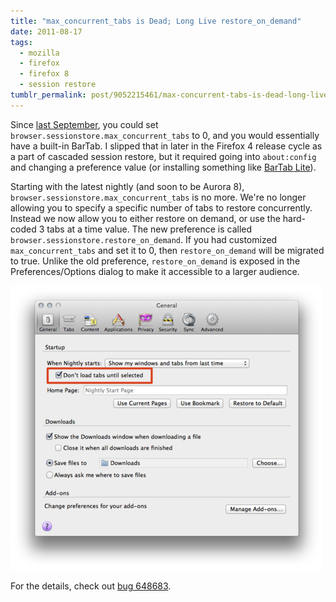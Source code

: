 ```yaml
---
title: "max_concurrent_tabs is Dead; Long Live restore_on_demand"
date: 2011-08-17
tags:
  - mozilla
  - firefox
  - firefox 8
  - session restore
tumblr_permalink: post/9052215461/max-concurrent-tabs-is-dead-long-live
---
```


Since [last September](/posts/cascaded-session-restore-a-hidden-bonus), you could set `browser.sessionstore.max_concurrent_tabs` to 0, and you would essentially have a built-in BarTab. I slipped that in later in the Firefox 4 release cycle as a part of cascaded session restore, but it required going into `about:config` and changing a preference value (or installing something like [BarTab Lite](https://addons.mozilla.org/en-US/firefox/addon/bartab-lite/)).

Starting with the latest nightly (and soon to be Aurora 8), `browser.sessionstore.max_concurrent_tabs` is no more. We're no longer allowing you to specify a specific number of tabs to restore concurrently. Instead we now allow you to either restore on demand, or use the hard-coded 3 tabs at a time value. The new preference is called `browser.sessionstore.restore_on_demand`. If you had customized `max_concurrent_tabs` and set it to 0, then `restore_on_demand` will be migrated to true. Unlike the old preference, `restore_on_demand` is exposed in the Preferences/Options dialog to make it accessible to a larger audience.

![](/img/posts/restore_on_demand.png)

For the details, check out [bug 648683](https://bugzilla.mozilla.org/show_bug.cgi?id=648683).

